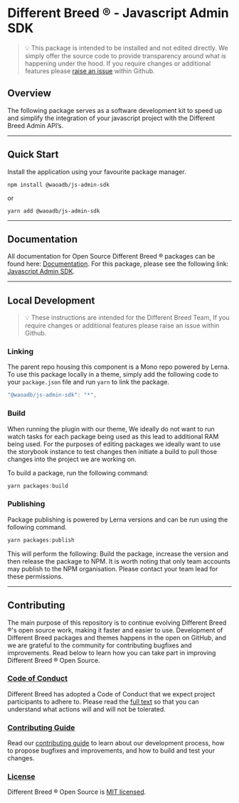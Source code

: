 # Different Breed ® - Javascript Admin SDK

> 💡 This package is intended to be installed and not edited directly. We simply offer the source code to provide transparency around what is happening under the hood. If you require changes or additional features please [raise an issue](https://github.com/waoadb/opensource/issues) within Github.

## Overview

The following package serves as a software development kit to speed up and simplify the integration of your javascript project with the Different Breed Admin API’s.

---

## Quick Start

Install the application using your favourite package manager.

`npm install @waoadb/js-admin-sdk`

or

`yarn add @waoadb/js-admin-sdk`

---

## Documentation

All documentation for Open Source Different Breed ® packages can be found here: [Documentation](https://opensource.differentbreed.events). For this package, please see the following link: [Javascript Admin SDK](https://opensource.differentbreed.events/docs/development-kits/js-admin).

---

## Local Development

> 💡 These instructions are intended for the Different Breed Team, If you require changes or additional features please raise an issue within Github.

### Linking

The parent repo housing this component is a Mono repo powered by Lerna. To use this package locally in a theme, simply add the following code to your `package.json` file and run `yarn` to link the package.

```jsx
"@waoadb/js-admin-sdk": "*",
```

### Build

When running the plugin with our theme, We ideally do not want to run watch tasks for each package being used as this lead to additional RAM being used. For the purposes of editing packages we ideally want to use the storybook instance to test changes then initiate a build to pull those changes into the project we are working on.

To build a package, run the following command:

```jsx
yarn packages:build
```

### Publishing

Package publishing is powered by Lerna versions and can be run using the following command.

```jsx
yarn packages:publish
```

This will perform the following: Build the package, increase the version and then release the package to NPM. It is worth noting that only team accounts may publish to the NPM organisation. Please contact your team lead for these permissions.

---

## Contributing

The main purpose of this repository is to continue evolving Different Breed ®'s open source work, making it faster and easier to use. Development of Different Breed packages and themes happens in the open on GitHub, and we are grateful to the community for contributing bugfixes and improvements. Read below to learn how you can take part in improving Different Breed ® Open Source.

### [Code of Conduct](https://opensource.differentbreed.events/docs/contribute/code-of-conduct)

Different Breed has adopted a Code of Conduct that we expect project participants to adhere to. Please read the [full text](https://opensource.differentbreed.events/docs/contribute/code-of-conduct) so that you can understand what actions will and will not be tolerated.

### [Contributing Guide](https://opensource.differentbreed.events/docs/contribute/contributing)

Read our [contributing guide](https://opensource.differentbreed.events/docs/contribute/contributing) to learn about our development process, how to propose bugfixes and improvements, and how to build and test your changes.

### [License](https://github.com/waoadb/open-source/blob/production/LICENSE)

Different Breed ® Open Source is [MIT licensed](https://github.com/waoadb/open-source/blob/production/LICENSE).
